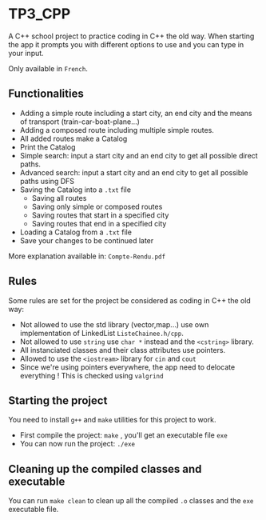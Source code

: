 # TP3_CPP

A C++ school project to practice coding in C++ the old way. When starting the app it prompts you with different options to use and you can type in your input.

Only available in `French`.

## Functionalities

- Adding a simple route including a start city, an end city and the means of transport (train-car-boat-plane...)
- Adding a composed route including multiple simple routes.
- All added routes make a Catalog
- Print the Catalog
- Simple search: input a start city and an end city to get all possible direct paths.
- Advanced search: input a start city and an end city to get all possible paths using DFS
- Saving the Catalog into a `.txt` file
  - Saving all routes
  - Saving only simple or composed routes
  - Saving routes that start in a specified city
  - Saving routes that end in a specified city
- Loading a Catalog from a `.txt` file
- Save your changes to be continued later

More explanation available in: `Compte-Rendu.pdf`

## Rules

Some rules are set for the project be considered as coding in C++ the old way:

- Not allowed to use the std library (vector,map...) use own implementation of LinkedList `ListeChainee.h/cpp`.
- Not allowed to use `string` use `char *` instead and the `<cstring>` library.
- All instanciated classes and their class attributes use pointers.
- Allowed to use the `<iostream>` library for `cin` and `cout`
- Since we're using pointers everywhere, the app need to delocate everything ! This is checked using `valgrind`

## Starting the project

You need to install `g++` and `make` utilities for this project to work.

- First compile the project: `make` , you'll get an executable file `exe`
- You can now run the project: `./exe`

## Cleaning up the compiled classes and executable

You can run `make clean` to clean up all the compiled `.o` classes and the `exe` executable file.
